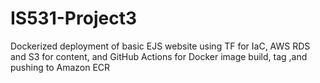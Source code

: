 # IS531-Project3
Dockerized deployment of basic EJS website using TF for IaC, AWS RDS and S3 for content, and GitHub Actions for Docker image build, tag ,and pushing to Amazon ECR
